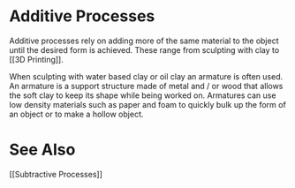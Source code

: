 # Additive Processes
Additive processes rely on adding more of the same material to the object until the desired form is achieved. These range from sculpting with clay to [[3D Printing]].

When sculpting with water based clay or oil clay an armature is often used. An armature is a support structure made of metal and / or wood that allows the soft clay to keep its shape while being worked on. Armatures can use low density materials such as paper and foam to quickly bulk up the form of an object or to make a hollow object.

# See Also
[[Subtractive Processes]]
